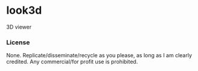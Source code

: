# look3d
3D viewer

### License
None. Replicate/disseminate/recycle as you please, as long as I am clearly credited. Any commercial/for profit use is prohibited. 
